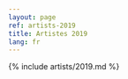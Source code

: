 ```yaml
---
layout: page
ref: artists-2019
title: Artistes 2019
lang: fr
---
```


{% include artists/2019.md %}

